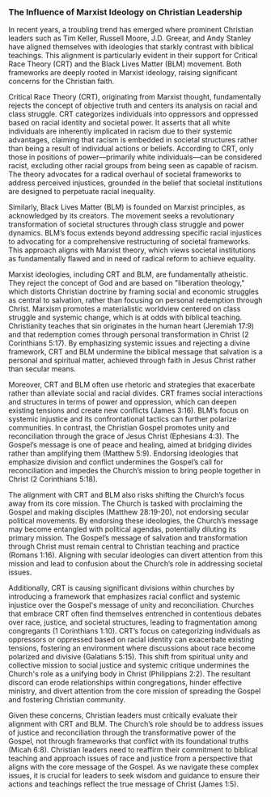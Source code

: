 ---
---

### The Influence of Marxist Ideology on Christian Leadership

In recent years, a troubling trend has emerged where prominent Christian leaders such as Tim Keller, Russell Moore, J.D. Greear, and Andy Stanley have aligned themselves with ideologies that starkly contrast with biblical teachings. This alignment is particularly evident in their support for Critical Race Theory (CRT) and the Black Lives Matter (BLM) movement. Both frameworks are deeply rooted in Marxist ideology, raising significant concerns for the Christian faith.

Critical Race Theory (CRT), originating from Marxist thought, fundamentally rejects the concept of objective truth and centers its analysis on racial and class struggle. CRT categorizes individuals into oppressors and oppressed based on racial identity and societal power. It asserts that all white individuals are inherently implicated in racism due to their systemic advantages, claiming that racism is embedded in societal structures rather than being a result of individual actions or beliefs. According to CRT, only those in positions of power—primarily white individuals—can be considered racist, excluding other racial groups from being seen as capable of racism. The theory advocates for a radical overhaul of societal frameworks to address perceived injustices, grounded in the belief that societal institutions are designed to perpetuate racial inequality.

Similarly, Black Lives Matter (BLM) is founded on Marxist principles, as acknowledged by its creators. The movement seeks a revolutionary transformation of societal structures through class struggle and power dynamics. BLM’s focus extends beyond addressing specific racial injustices to advocating for a comprehensive restructuring of societal frameworks. This approach aligns with Marxist theory, which views societal institutions as fundamentally flawed and in need of radical reform to achieve equality.

Marxist ideologies, including CRT and BLM, are fundamentally atheistic. They reject the concept of God and are based on "liberation theology," which distorts Christian doctrine by framing social and economic struggles as central to salvation, rather than focusing on personal redemption through Christ. Marxism promotes a materialistic worldview centered on class struggle and systemic change, which is at odds with biblical teaching. Christianity teaches that sin originates in the human heart (Jeremiah 17:9) and that redemption comes through personal transformation in Christ (2 Corinthians 5:17). By emphasizing systemic issues and rejecting a divine framework, CRT and BLM undermine the biblical message that salvation is a personal and spiritual matter, achieved through faith in Jesus Christ rather than secular means.

Moreover, CRT and BLM often use rhetoric and strategies that exacerbate rather than alleviate social and racial divides. CRT frames social interactions and structures in terms of power and oppression, which can deepen existing tensions and create new conflicts (James 3:16). BLM’s focus on systemic injustice and its confrontational tactics can further polarize communities. In contrast, the Christian Gospel promotes unity and reconciliation through the grace of Jesus Christ (Ephesians 4:3). The Gospel’s message is one of peace and healing, aimed at bridging divides rather than amplifying them (Matthew 5:9). Endorsing ideologies that emphasize division and conflict undermines the Gospel’s call for reconciliation and impedes the Church’s mission to bring people together in Christ (2 Corinthians 5:18).

The alignment with CRT and BLM also risks shifting the Church’s focus away from its core mission. The Church is tasked with proclaiming the Gospel and making disciples (Matthew 28:19-20), not endorsing secular political movements. By endorsing these ideologies, the Church’s message may become entangled with political agendas, potentially diluting its primary mission. The Gospel’s message of salvation and transformation through Christ must remain central to Christian teaching and practice (Romans 1:16). Aligning with secular ideologies can divert attention from this mission and lead to confusion about the Church’s role in addressing societal issues.

Additionally, CRT is causing significant divisions within churches by introducing a framework that emphasizes racial conflict and systemic injustice over the Gospel's message of unity and reconciliation. Churches that embrace CRT often find themselves entrenched in contentious debates over race, justice, and societal structures, leading to fragmentation among congregants (1 Corinthians 1:10). CRT’s focus on categorizing individuals as oppressors or oppressed based on racial identity can exacerbate existing tensions, fostering an environment where discussions about race become polarized and divisive (Galatians 5:15). This shift from spiritual unity and collective mission to social justice and systemic critique undermines the Church's role as a unifying body in Christ (Philippians 2:2). The resultant discord can erode relationships within congregations, hinder effective ministry, and divert attention from the core mission of spreading the Gospel and fostering Christian community.

Given these concerns, Christian leaders must critically evaluate their alignment with CRT and BLM. The Church’s role should be to address issues of justice and reconciliation through the transformative power of the Gospel, not through frameworks that conflict with its foundational truths (Micah 6:8). Christian leaders need to reaffirm their commitment to biblical teaching and approach issues of race and justice from a perspective that aligns with the core message of the Gospel. As we navigate these complex issues, it is crucial for leaders to seek wisdom and guidance to ensure their actions and teachings reflect the true message of Christ (James 1:5).